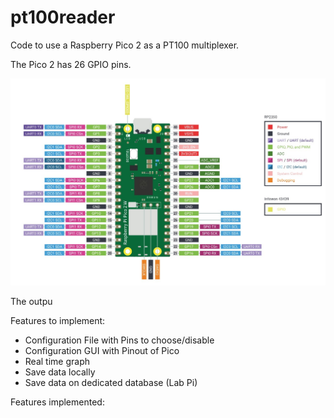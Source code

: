 # pt100reader
Code to use a Raspberry Pico 2 as a PT100 multiplexer.

The Pico 2 has 26 GPIO pins.

![pico2](./pico2pinout.jpg)

The outpu

Features to implement:
- Configuration File with Pins to choose/disable
- Configuration GUI with Pinout of Pico
- Real time graph
- Save data locally
- Save data on dedicated database (Lab Pi)

Features implemented:
